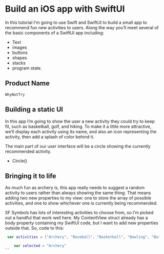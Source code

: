 # Build an iOS app with SwiftUI


In this tutorial I'm going to use Swift and SwiftUI to build a small app to recommend fun new activities to users. Along the way you’ll meet several of the basic components of a SwiftUI app including:

-  Text
-  images
-  buttons
-  shapes
-  stacks
-  program state.


## Product Name

``WhyNotTry``


## Building a static UI

In this app I’m going to show the user a new activity they could try to keep fit, such as basketball, golf, and hiking. To make it a little more attractive, we’ll display each activity using its name, and also an icon representing the activity, then add a splash of color behind it.

The main part of our user interface will be a circle showing the currently recommended activity. 

- Circle()


## Bringing it to life

As much fun as archery is, this app really needs to suggest a random activity to users rather than always showing the same thing. That means adding two new properties to my view: one to store the array of possible activities, and one to show whichever one is currently being recommended.

SF Symbols has lots of interesting activities to choose from, so I’m picked out a handful that work well here. My ContentView struct already has a body property containing my SwiftUI code, but I want to add new properties outside that. So, code to this:

```swift
 var activities = ["Archery", "Baseball", "Basketball", "Bowling", "Boxing", "Cricket", "Curling", "Fencing", "Golf", "Hiking", "Lacrosse", "Rugby", "Squash"]

    var selected = "Archery"
``